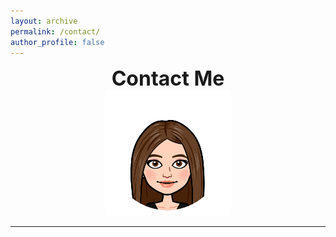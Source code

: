 ```yaml
---
layout: archive
permalink: /contact/
author_profile: false
---
```


<center>
      <b><font size="+3">Contact Me</font> </b> <br>
      <img src="/images/avatar.png" alt="home_logo" width="200" height="200">
</center>

<hr>

<header>
    <link rel="stylesheet" type="text/css" href="https://cdn.jsdelivr.net/gh/vaakash/socializer@2f749eb/css/socializer.min.css">
<link rel="stylesheet" href="https://use.fontawesome.com/releases/v5.15.3/css/all.css">
</header>

<center>

<body>
    <div class="socializer a sr-64px sr-squircle sr-rotate sr-icon-white sr-pad"><span class="sr-email"><a href="nikitava@usc.edu" target="_blank" title="Email"><i class="fa fa-envelope"></i></a></span><span class="sr-linkedin"><a href="https://www.linkedin.com/in/nikitava/" target="_blank" title="LinkedIn"><i class="fab fa-linkedin"></i></a></span><span class="sr-github"><a href="https://github.com/nikitavakoli" target="_blank" title="Github"><i class="fab fa-github"></i></a></span><span class="sr-twitter"><a href="https://twitter.com/DatabaeInLA" target="_blank" title="Twitter"><i class="fab fa-twitter"></i></a></span><span class="sr-instagram"><a href="https://www.instagram.com/niki_tavakoli/" target="_blank" title="Instagram"><i class="fab fa-instagram"></i></a></span></div>
</body>

</center>

